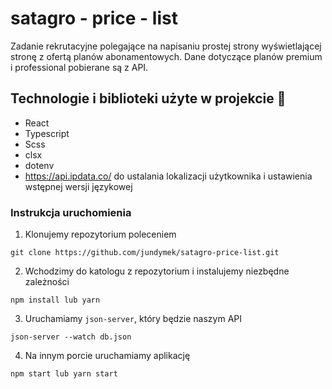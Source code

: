 # satagro - price - list

Zadanie rekrutacyjne polegające na napisaniu prostej strony wyświetlającej stronę z ofertą planów abonamentowych. Dane dotyczące planów premium i professional pobierane są z API.

## Technologie i biblioteki użyte w projekcie 🚀

- React
- Typescript
- Scss
- clsx
- dotenv
- https://api.ipdata.co/ do ustalania lokalizacji użytkownika i ustawienia wstępnej wersji językowej

### Instrukcja uruchomienia

1. Klonujemy repozytorium poleceniem

```
git clone https://github.com/jundymek/satagro-price-list.git
```

2. Wchodzimy do katologu z repozytorium i instalujemy niezbędne zależności

```
npm install lub yarn
```

3. Uruchamiamy `json-server`, który będzie naszym API

```
json-server --watch db.json
```

4. Na innym porcie uruchamiamy aplikację

```
npm start lub yarn start
```

